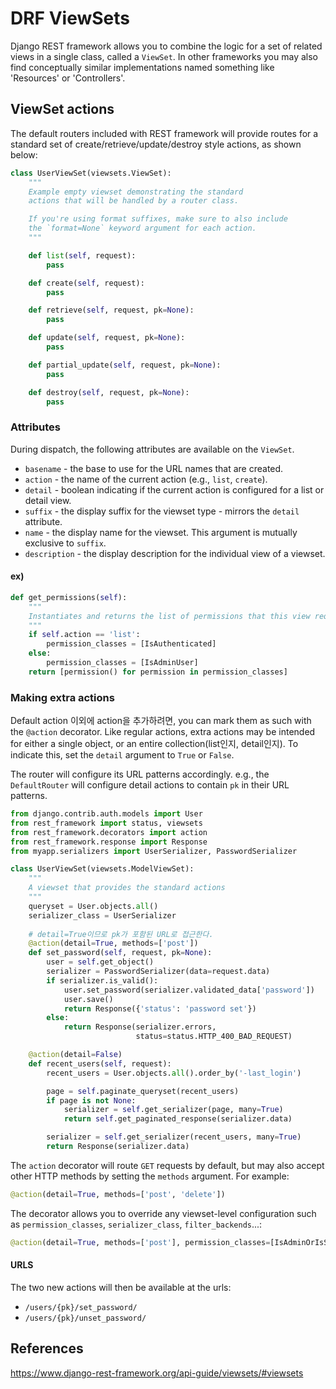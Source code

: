 # DRF ViewSets

Django REST framework allows you to combine the logic for a set of related views in a single class, called a `ViewSet`. In other frameworks you may also find conceptually similar implementations named something like 'Resources' or 'Controllers'.

## ViewSet actions

The default routers included with REST framework will provide routes for a standard set of create/retrieve/update/destroy style actions, as shown below:

```python
class UserViewSet(viewsets.ViewSet):
    """
    Example empty viewset demonstrating the standard
    actions that will be handled by a router class.

    If you're using format suffixes, make sure to also include
    the `format=None` keyword argument for each action.
    """

    def list(self, request):
        pass

    def create(self, request):
        pass

    def retrieve(self, request, pk=None):
        pass

    def update(self, request, pk=None):
        pass

    def partial_update(self, request, pk=None):
        pass

    def destroy(self, request, pk=None):
        pass
```

### Attributes

During dispatch, the following attributes are available on the `ViewSet`.

- `basename` - the base to use for the URL names that are created.
- `action` - the name of the current action (e.g., `list`, `create`).
- `detail` - boolean indicating if the current action is configured for a list or detail view.
- `suffix` - the display suffix for the viewset type - mirrors the `detail` attribute.
- `name` - the display name for the viewset. This argument is mutually exclusive to `suffix`.
- `description` - the display description for the individual view of a viewset.

#### ex)

```python
def get_permissions(self):
    """
    Instantiates and returns the list of permissions that this view requires.
    """
    if self.action == 'list':
        permission_classes = [IsAuthenticated]
    else:
        permission_classes = [IsAdminUser]
    return [permission() for permission in permission_classes]
```

### Making extra actions

Default action 이외에 action을 추가하려면, you can mark them as such with the `@action` decorator. Like regular actions, extra actions may be intended for either a single object, or an entire collection(list인지, detail인지). To indicate this, set the `detail` argument to `True` or `False`.

The router will configure its URL patterns accordingly. e.g., the `DefaultRouter` will configure detail actions to contain `pk` in their URL patterns.

```python
from django.contrib.auth.models import User
from rest_framework import status, viewsets
from rest_framework.decorators import action
from rest_framework.response import Response
from myapp.serializers import UserSerializer, PasswordSerializer

class UserViewSet(viewsets.ModelViewSet):
    """
    A viewset that provides the standard actions
    """
    queryset = User.objects.all()
    serializer_class = UserSerializer
	
    # detail=True이므로 pk가 포함된 URL로 접근한다.
    @action(detail=True, methods=['post'])
    def set_password(self, request, pk=None):
        user = self.get_object()
        serializer = PasswordSerializer(data=request.data)
        if serializer.is_valid():
            user.set_password(serializer.validated_data['password'])
            user.save()
            return Response({'status': 'password set'})
        else:
            return Response(serializer.errors,
                            status=status.HTTP_400_BAD_REQUEST)

    @action(detail=False)
    def recent_users(self, request):
        recent_users = User.objects.all().order_by('-last_login')

        page = self.paginate_queryset(recent_users)
        if page is not None:
            serializer = self.get_serializer(page, many=True)
            return self.get_paginated_response(serializer.data)

        serializer = self.get_serializer(recent_users, many=True)
        return Response(serializer.data)
```

The `action` decorator will route `GET` requests by default, but may also accept other HTTP methods by setting the `methods` argument. For example:

```python
@action(detail=True, methods=['post', 'delete'])
```

The decorator allows you to override any viewset-level configuration such as `permission_classes`, `serializer_class`, `filter_backends`...:

```python
@action(detail=True, methods=['post'], permission_classes=[IsAdminOrIsSelf])
```

#### URLS

The two new actions will then be available at the urls:

- `/users/{pk}/set_password/`
- `/users/{pk}/unset_password/`



## References

https://www.django-rest-framework.org/api-guide/viewsets/#viewsets